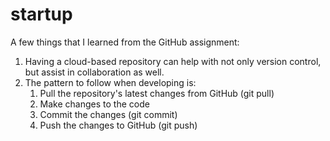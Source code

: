# startup

A few things that I learned from the GitHub assignment:
1. Having a cloud-based repository can help with not only version control, but assist in collaboration as well.
2. The pattern to follow when developing is:
    1. Pull the repository's latest changes from GitHub (git pull)
    2. Make changes to the code
    3. Commit the changes (git commit)
    4. Push the changes to GitHub (git push)